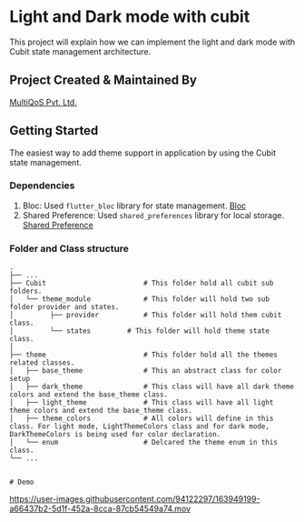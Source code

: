 # Light and Dark mode with cubit

This project will explain how we can implement the light and dark mode with Cubit state management architecture. 

## Project Created & Maintained By

 [MultiQoS Pvt. Ltd.](https://multiqos.com/)


## Getting Started

The easiest way to add theme support in application by using the Cubit state management.

### Dependencies
1. Bloc: Used `flutter_bloc` library for state management.  [Bloc](https://pub.dev/packages/flutter_bloc)  
2. Shared Preference: Used `shared_preferences` library for local storage. [Shared Preference](https://pub.dev/packages/shared_preferences)

### Folder and Class structure

    .
    ├── ...
    ├── Cubit                        # This folder hold all cubit sub folders.
    │   └── theme_module             # This folder will hold two sub folder provider and states.
    │         ├── provider           # This folder will hold them cubit class.
    │         └── states  		 # This folder will hold theme state class.
    │   
    ├── theme                        # This folder hold all the themes related classes.
    │   ├── base_theme               # This an abstract class for color setup
    │   ├── dark_theme               # This class will have all dark theme colors and extend the base_theme class. 
    │   ├── light_theme              # This class will have all light theme colors and extend the base_theme class. 
    │   ├── theme_colors             # All colors will define in this class. For light mode, LightThemeColors class and for dark mode, DarkThemeColors is being used for color declaration.
    │   └── enum                     # Delcared the theme enum in this class.
    └── ...
    
    
    # Demo
    
   
  https://user-images.githubusercontent.com/94122297/163949199-a66437b2-5d1f-452a-8cca-87cb54549a74.mov


    
